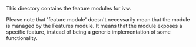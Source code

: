 This directory contains the feature modules for ivw.

Please note that 'feature module' doesn't necessarily mean that the module is
managed by the Features module. It means that the module exposes a specific 
feature, instead of being a generic implementation of some functionality. 